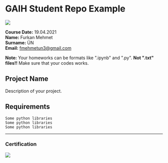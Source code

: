 # GAIH Student Repo Example
![](img/newlogo.png)

**Course Date:** 19.04.2021  
**Name:** Furkan Mehmet  
**Surname:** ÜN  
**Email:** fmehmetun3@gmail.com  

**Note:** Your homeworks can be formats like ".ipynb" and ".py". **Not ".txt" files!!** Make sure that your codes works.  

## Project Name
Description of your project.

## Requirements
```
Some python libraries
Some python libraries
Some python libraries
```
---

### Certification
![](img/TopLearnerCertificate.png)

